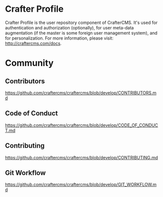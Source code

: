 Crafter Profile
===============

Crafter Profile is the user repository component of CrafterCMS. It's used for authentication and authorization (optionally), for user meta-data augmentation (if the master is some foreign user management system), and for personalization. For more information, please visit: http://craftercms.com/docs.

# Community
## Contributors
https://github.com/craftercms/craftercms/blob/develop/CONTRIBUTORS.md

## Code of Conduct
https://github.com/craftercms/craftercms/blob/develop/CODE_OF_CONDUCT.md

## Contributing
https://github.com/craftercms/craftercms/blob/develop/CONTRIBUTING.md

## Git Workflow
https://github.com/craftercms/craftercms/blob/develop/GIT_WORKFLOW.md
